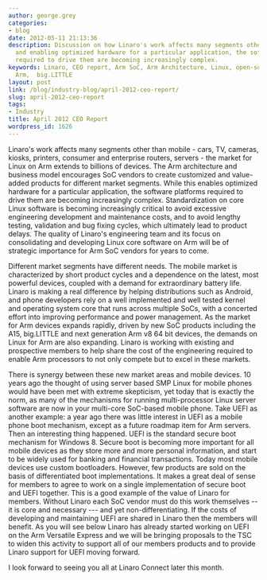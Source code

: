 ```yaml
---
author: george.grey
categories:
- blog
date: 2012-05-11 21:13:36
description: Discussion on how Linaro's work affects many segments other than mobile
  and enabling optimized hardware for a particular application, the software platforms
  required to drive them are becoming increasingly complex.
keywords: Linaro, CEO report, Arm SoC, Arm Architecture, Linux, open-source software,
  Arm,  big.LITTLE
layout: post
link: /blog/industry-blog/april-2012-ceo-report/
slug: april-2012-ceo-report
tags:
- Industry
title: April 2012 CEO Report
wordpress_id: 1626
---
```


Linaro's work affects many segments other than mobile - cars, TV, cameras, kiosks, printers, consumer and enterprise routers, servers - the market for Linux on Arm extends to billions of devices. The Arm architecture and business model encourages SoC vendors to create customized and value-added products for different market segments. While this enables optimized hardware for a particular application, the software platforms required to drive them are becoming increasingly complex. Standardization on core Linux software is becoming increasingly critical to avoid excessive engineering development and maintenance costs, and to avoid lengthy testing, validation and bug fixing cycles, which ultimately lead to product delays. The quality of Linaro's engineering team and its focus on consolidating and developing Linux core software on Arm will be of strategic importance for Arm SoC vendors for years to come.


Different market segments have different needs. The mobile market is characterized by short product cycles and a dependence on the latest, most powerful devices, coupled with a demand for extraordinary battery life. Linaro is making a real difference by helping distributions such as Android, and phone developers rely on a well implemented and well tested kernel and operating system core that runs across multiple SoCs, with a concerted effort into improving performance and power management. As the market for Arm devices expands rapidly, driven by new SoC products including the A15, big.LITTLE and next generation Arm v8 64 bit devices, the demands on Linux for Arm are also expanding. Linaro is working with existing and prospective members to help share the cost of the engineering required to enable Arm processors to not only compete but to excel in these markets.


There is synergy between these new market areas and mobile devices. 10 years ago the thought of using server based SMP Linux for mobile phones would have been met with extreme skepticism, yet today that is exactly the norm, as many of the mechanisms for running multi-processor Linux server software are now in your multi-core SoC-based mobile phone. Take UEFI as another example: a year ago there was little interest in UEFI as a mobile phone boot mechanism, except as a future roadmap item for Arm servers. Then an interesting thing happened. UEFI is the standard secure boot mechanism for Windows 8. Secure boot is becoming more important for all mobile devices as they store more and more personal information, and start to be widely used for banking and financial transactions. Today most mobile devices use custom bootloaders. However, few products are sold on the basis of differentiated boot implementations. It makes a great deal of sense for members to agree to work on a single implementation of secure boot and UEFI together. This is a good example of the value of Linaro for members. Without Linaro each SoC vendor must do this work themselves -- it is core and necessary --- and yet non-differentiating. If the costs of developing and maintaining UEFI are shared in Linaro then the members will benefit. As you will see below Linaro has already started working on UEFI on the Arm Versatile Express and we will be bringing proposals to the TSC to widen this activity to support all of our members products and to provide Linaro support for UEFI moving forward.


I look forward to seeing you all at Linaro Connect later this month.